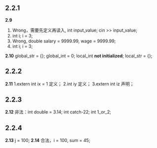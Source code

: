 ## 2.2.1
**2.9**
1. Wrong，需要先定义再读入, int input_value; cin >> input_value;
2. int i; i = 3;
3. Wrong, double salary = 9999.99, wage = 9999.99;
4. int i; i = 3;

**2.10**
global_str = {}; global_int = 0; local_int **not initialized**; local_str = {};

## 2.2.2
**2.11**
1.extern int ix = 1 定义； 2.int iy 定义； 3.extern int iz 声明；

## 2.2.3
**2.12**
非法：int double = 3.14; int catch-22; int 1_or_2;

## 2.2.4
**2.13** j = 100;
**2.14** 合法，i = 100, sum = 45;